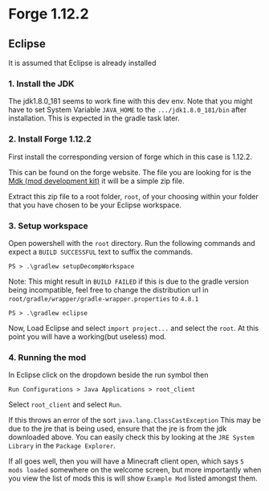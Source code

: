 # Forge 1.12.2
## Eclipse
It is assumed that Eclipse is already installed

### 1. Install the JDK
The jdk1.8.0_181 seems to work fine with this dev env. Note that you might have to set System Variable `JAVA_HOME` to the `.../jdk1.8.0_181/bin` after installation. This is expected in the gradle task later.

### 2. Install Forge 1.12.2
First install the corresponding version of forge which in this case is 1.12.2.

This can be found on the forge website. The file you are looking for is the [Mdk (mod development kit)](https://files.minecraftforge.net/maven/net/minecraftforge/forge/1.12.2-14.23.5.2838/forge-1.12.2-14.23.5.2838-mdk.zip "Forge 1.12.2 Mdk") it will be a simple zip file.

Extract this zip file to a root folder, `root`, of your choosing within your folder that you have chosen to be your Eclipse workspace.

### 3. Setup workspace
Open powershell with the `root` directory. Run the following commands and expect a `BUILD SUCCESSFUL` text to suffix the commands.
``` 
PS > .\gradlew setupDecompWorkspace
```
Note: This might result in `BUILD FAILED` if this is due to the gradle version being incompatible, feel free to change the distribution url in `root/gradle/wrapper/gradle-wrapper.properties` to `4.8.1`
```
PS > .\gradlew eclipse
```

Now, Load Eclipse and select `import project...` and select the `root`. At this point you will have a working(but useless) mod.

### 4. Running the mod
In Eclipse click on the dropdown beside the run symbol then 
```
Run Configurations > Java Applications > root_client
```
Select `root_client` and select `Run`.

If this throws an error of the sort `java.lang.ClassCastException` This may be due to the jre that is being used, ensure that the jre is from the jdk downloaded above. You can easily check this by looking at the `JRE System Library` in the `Package Explorer`. 

If all goes well, then you will have a Minecraft client open, which says `5 mods loaded` somewhere on the welcome screen, but more importantly when you view the list of mods this is will show `Example Mod` listed amongst them.

